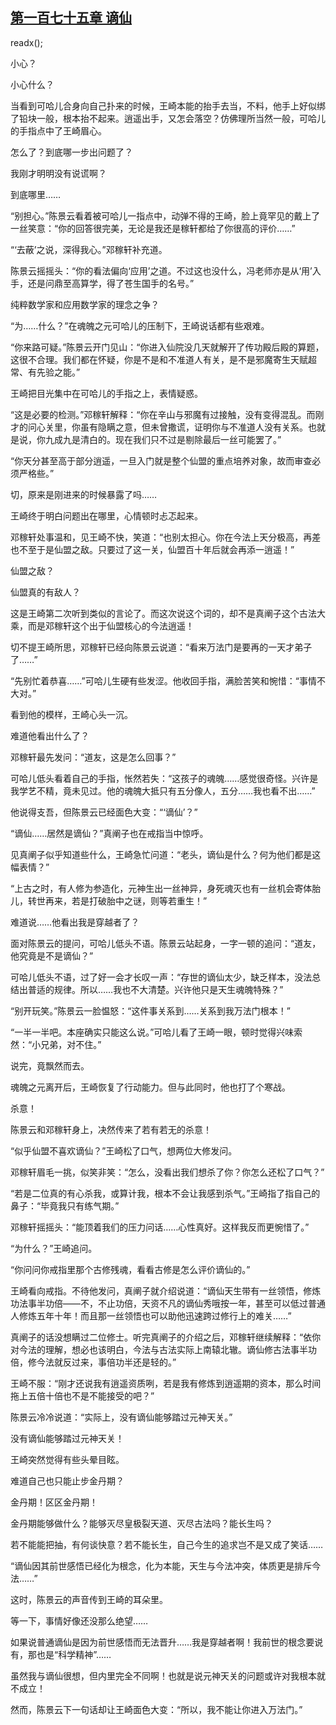 ## [第一百七十五章 谪仙](https://www.xxbiquge.com/11_11207/5463600.html)
readx();

  小心？

  小心什么？

  当看到可哈儿合身向自己扑来的时候，王崎本能的抬手去当，不料，他手上好似绑了铅块一般，根本抬不起来。逍遥出手，又怎会落空？仿佛理所当然一般，可哈儿的手指点中了王崎眉心。

  怎么了？到底哪一步出问题了？

  我刚才明明没有说谎啊？

  到底哪里……

  “别担心。”陈景云看着被可哈儿一指点中，动弹不得的王崎，脸上竟罕见的戴上了一丝笑意：“你的回答很完美，无论是我还是稼轩都给了你很高的评价……”

  “‘去蔽’之说，深得我心。”邓稼轩补充道。

  陈景云摇摇头：“你的看法偏向‘应用’之道。不过这也没什么，冯老师亦是从‘用’入手，还是问鼎至高算学，得了苍生国手的名号。”

  纯粹数学家和应用数学家的理念之争？

  “为……什么？”在魂魄之元可哈儿的压制下，王崎说话都有些艰难。

  “你来路可疑。”陈景云开门见山：“你进入仙院没几天就解开了传功殿后殿的算题，这很不合理。我们都在怀疑，你是不是和不准道人有关，是不是邪魔寄生天赋超常、有先验之能。”

  王崎把目光集中在可哈儿的手指之上，表情疑惑。

  “这是必要的检测。”邓稼轩解释：“你在辛山与邪魔有过接触，没有变得混乱。而刚才的问心关里，你虽有隐瞒之意，但未曾撒谎，证明你与不准道人没有关系。也就是说，你九成九是清白的。现在我们只不过是剔除最后一丝可能罢了。”

  “你天分甚至高于部分逍遥，一旦入门就是整个仙盟的重点培养对象，故而审查必须严格些。”

  切，原来是刚进来的时候暴露了吗……

  王崎终于明白问题出在哪里，心情顿时忐忑起来。

  邓稼轩处事温和，见王崎不快，笑道：“也别太担心。你在今法上天分极高，再差也不至于是仙盟之敌。只要过了这一关，仙盟百十年后就会再添一逍遥！”

  仙盟之敌？

  仙盟真的有敌人？

  这是王崎第二次听到类似的言论了。而这次说这个词的，却不是真阐子这个古法大乘，而是邓稼轩这个出于仙盟核心的今法逍遥！

  切不提王崎所思，邓稼轩已经向陈景云说道：“看来万法门是要再的一天才弟子了……”

  “先别忙着恭喜……”可哈儿生硬有些发涩。他收回手指，满脸苦笑和惋惜：“事情不大对。”

  看到他的模样，王崎心头一沉。

  难道他看出什么了？

  邓稼轩最先发问：“道友，这是怎么回事？”

  可哈儿低头看着自己的手指，怅然若失：“这孩子的魂魄……感觉很奇怪。兴许是我学艺不精，竟未见过。他的魂魄大抵只有五分像人，五分……我也看不出……”

  他说得支吾，但陈景云已经面色大变：“‘谪仙’？”

  “谪仙……居然是谪仙？”真阐子也在戒指当中惊呼。

  见真阐子似乎知道些什么，王崎急忙问道：“老头，谪仙是什么？何为他们都是这幅表情？”

  “上古之时，有人修为参造化，元神生出一丝神异，身死魂灭也有一丝机会寄体胎儿，转世再来，若是打破胎中之谜，则等若重生！”

  难道说……他看出我是穿越者了？

  面对陈景云的提问，可哈儿低头不语。陈景云站起身，一字一顿的追问：“道友，他究竟是不是谪仙？”

  可哈儿低头不语，过了好一会才长叹一声：“存世的谪仙太少，缺乏样本，没法总结出普适的规律。所以……我也不大清楚。兴许他只是天生魂魄特殊？”

  “别开玩笑。”陈景云一脸愠怒：“这件事关系到……关系到我万法门根本！”

  “一半一半吧。本座确实只能这么说。”可哈儿看了王崎一眼，顿时觉得兴味索然：“小兄弟，对不住。”

  说完，竟飘然而去。

  魂魄之元离开后，王崎恢复了行动能力。但与此同时，他也打了个寒战。

  杀意！

  陈景云和邓稼轩身上，决然传来了若有若无的杀意！

  “似乎仙盟不喜欢谪仙？”王崎松了口气，想两位大修发问。

  邓稼轩眉毛一挑，似笑非笑：“怎么，没看出我们想杀了你？你怎么还松了口气？”

  “若是二位真的有心杀我，或算计我，根本不会让我感到杀气。”王崎指了指自己的鼻子：“毕竟我只有练气期。”

  邓稼轩摇摇头：“能顶着我们的压力问话……心性真好。这样我反而更惋惜了。”

  “为什么？”王崎追问。

  “你问问你戒指里那个古修残魂，看看古修是怎么评价谪仙的。”

  王崎看向戒指。不待他发问，真阐子就介绍说道：“谪仙天生带有一丝领悟，修炼功法事半功倍——不，不止功倍，天资不凡的谪仙秀哦按一年，甚至可以低过普通人修炼五年十年！而且那一丝领悟也可以助他迅速跨过修行上的难关……”

  真阐子的话没想瞒过二位修士。听完真阐子的介绍之后，邓稼轩继续解释：“依你对今法的理解，想必也该明白，今法与古法实际上南辕北辙。谪仙修古法事半功倍，修今法就反过来，事倍功半还是轻的。”

  王崎不服：“刚才还说我有逍遥资质咧，若是我有修炼到逍遥期的资本，那么时间拖上五倍十倍也不是不能接受的吧？”

  陈景云冷冷说道：“实际上，没有谪仙能够踏过元神天关。”

  没有谪仙能够踏过元神天关！

  王崎突然觉得有些头晕目眩。

  难道自己也只能止步金丹期？

  金丹期！区区金丹期！

  金丹期能够做什么？能够灭尽皇极裂天道、灭尽古法吗？能长生吗？

  若不能能把抽，有何谈快意？若不能长生，自己今生的追求岂不是又成了笑话……

  “谪仙因其前世感悟已经化为根念，化为本能，天生与今法冲突，体质更是排斥今法……”

  这时，陈景云的声音传到王崎的耳朵里。

  等一下，事情好像还没那么绝望……

  如果说普通谪仙是因为前世感悟而无法晋升……我是穿越者啊！我前世的根念要说有，那也是“科学精神”……

  虽然我与谪仙很想，但内里完全不同啊！也就是说元神天关的问题或许对我根本就不成立！

  然而，陈景云下一句话却让王崎面色大变：“所以，我不能让你进入万法门。”
